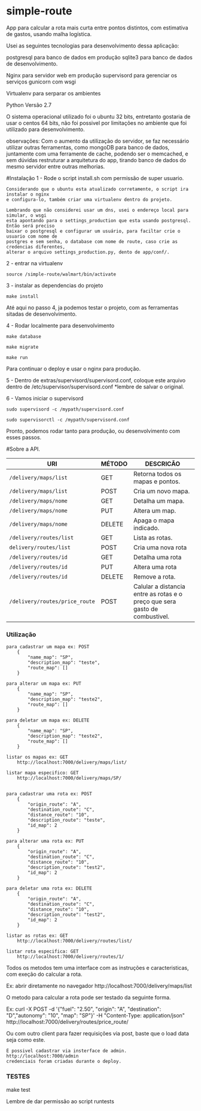 # simple-route
App para calcular a rota mais curta entre pontos distintos, com estimativa de gastos, usando malha logística.


Usei as seguintes tecnologias para desenvolvimento dessa aplicação:

postgresql para banco de dados em produção
sqlite3 para banco de dados de desenvolvimento.

Nginx para servidor web em produção
supervisord para gerenciar os serviços
gunicorn com wsgi

Virtualenv para serparar os ambientes

Python Versão 2.7

O sistema operacional utilizado foi o ubuntu 32 bits, entretanto gostaria de usar o centos 64 bits, não foi possivel por limitações no ambiente que foi utilizado para desenvolvimento.

observações: Com o aumento da utilização do servidor, se faz necessário utilizar outras ferramentas, como mongoDB para banco de dados,
             juntamente com uma ferramente de cache, podendo ser o memcached, e sem dúvidas restruturar a arquitetura do app, tirando 
             banco de dados do mesmo servidor entre outras melhorias.


#Instalação
1 - Rode o script install.sh com permissão de super usuario.
    
    Considerando que o ubuntu esta atualizado corretamente, o script ira instalar o nginx 
    e configura-lo, também criar uma virtualenv dentro do projeto.

    Lembrando que não considerei usar um dns, usei o endereço local para simular, o wsgi 
    esta apontando para o settings_production que esta usando postgresql. Então será preciso
    baixar o postgresql e configurar um usuário, para faciltar crie o usuario com nome de 
    postgres e sem senha, o database com nome de route, caso crie as credencias diferentes,
    alterar o arquivo settings_production.py, dento de app/conf/.

2 - entrar na virtualenv

	source /simple-route/walmart/bin/activate

3 - instalar as dependencias do projeto

	make install


Até aqui no passo 4, ja podemos testar o projeto, com as ferramentas sitadas de desenvolvimento.

4 - Rodar localmente para desenvolvimento 

	make database
	
	make migrate
	
	make run

Para continuar o deploy e usar o nginx para produção.

5 - Dentro de extras/supervisord/supervisord.conf, coloque
    este arquivo dentro de /etc/supervisor/supervisord.conf
    *lembre de salvar o original.

6 - Vamos iniciar o supervisord 
	
	sudo supervisord -c /mypath/supervisord.conf

	sudo supervisorctl -c /mypath/supervisord.conf 

Pronto, podemos rodar tanto para produção, ou desenvolvimento com esses passos.


#Sobre a API.


| URI            			           | MÉTODO | DESCRICÃO        		                                                                                                                     |
|--------------------------------------|--------|--------------------------------------------------------------------------------------------------------------------------------------------|
| `/delivery/maps/list`          		           | GET    | Retorna todos os mapas e pontos.                                                                                           |
| `/delivery/maps/list`            | POST    | Cria um novo mapa.                                                                           |
| `/delivery/maps/nome`          		           | GET   | Detalha um mapa.                                                                                                                     |
| `/delivery/maps/nome`            | PUT | Altera um map.                                                                |
| `/delivery/maps/nome`                 | DELETE   | Apaga o mapa indicado.                                                                                    |
| `/delivery/routes/list`           | GET | Lista as rotas.                                                                    |
| `delivery/routes/list` 				           | POST    | Cria uma nova rota                                                                                        |
| `/delivery/routes/id`                   | GET    | Detalha uma rota                                                                         |
| `/delivery/routes/id`        | PUT   | Altera uma rota |
| `/delivery/routes/id`                      | DELETE | Remove a rota.                                                                                                      |
| `/delivery/routes/price_route` | POST    | Calular a distancia entre as rotas e o preço que sera gasto de combustivel.           |


### Utilização

    para cadastrar um mapa ex: POST
        {
            "name_map": "SP",
            "description_map": "teste",
            "route_map": []
        }

    para alterar um mapa ex: PUT
        {
            "name_map": "SP",
            "description_map": "teste2",
            "route_map": []
        }

    para deletar um mapa ex: DELETE
        {
            "name_map": "SP",
            "description_map": "teste2",
            "route_map": []
        }

    listar os mapas ex: GET
        http://localhost:7000/delivery/maps/list/

    listar mapa especifico: GET
        http://localhost:7000/delivery/maps/SP/


    para cadastrar uma rota ex: POST
        {
            "origin_route": "A",
            "destination_route": "C",
            "distance_route": "10",
            "description_route": "teste",
            "id_map": 2
        }

    para alterar uma rota ex: PUT
        {
            "origin_route": "A",
            "destination_route": "C",
            "distance_route": "10",
            "description_route": "test2",
            "id_map": 2
        }

    para deletar uma rota ex: DELETE
        {
            "origin_route": "A",
            "destination_route": "C",
            "distance_route": "10",
            "description_route": "test2",
            "id_map": 2
        }

    listar as rotas ex: GET
        http://localhost:7000/delivery/routes/list/

    listar rota especifica: GET
        http://localhost:7000/delivery/routes/1/

Todos os metodos tem uma interface com as instruções e caracteristicas, com exeção do calcular a rota.

Ex: abrir diretamente no navegador http://localhost:7000/delivery/maps/list

O metodo para calcular a rota pode ser testado da seguinte forma.

Ex: curl -X POST -d '{"fuel": "2.50", "origin": "A", "destination": "D","autonomy": "10", "map": "SP"}'  -H "Content-Type: application/json" http://localhost:7000/delivery/routes/price_route/

Ou com outro client para fazer requisições via post, baste que o load data seja como este.


    É possivel cadastrar via insterface de admin.
    http://localhost:7000/admin
    credenciais foram criadas durante o deploy.


### TESTES

make test

Lembre de dar permissão ao script runtests
